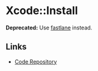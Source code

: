 # Xcode::Install

**Deprecated:** Use [fastlane](/fastlane/README.md) instead.

## Links

- [Code Repository](https://github.com/xcpretty/xcode-install)
